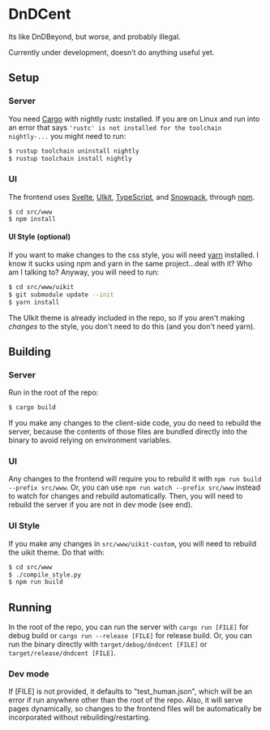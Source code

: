 # DnDCent

Its like DnDBeyond, but worse, and probably illegal.

Currently under development, doesn't do anything useful yet.

## Setup

### Server

You need [Cargo](https://doc.rust-lang.org/cargo/index.html) with nightly rustc installed. If you are on Linux and run into an error that says `'rustc' is not installed for the toolchain nightly-...` you might need to run:

```bash
$ rustup toolchain uninstall nightly
$ rustup toolchain install nightly
```

### UI

The frontend uses [Svelte](https://svelte.dev/), [UIkit](https://getuikit.com/), [TypeScript](https://www.typescriptlang.org/), and [Snowpack](https://www.snowpack.dev/), through [npm](https://www.npmjs.com/).

```
$ cd src/www
$ npm install
```

#### UI Style (optional)

If you want to make changes to the css style, you will need [yarn](https://yarnpkg.com/) installed. I know it sucks using npm and yarn in the same project...deal with it? Who am I talking to? Anyway, you will need to run:

```bash
$ cd src/www/uikit
$ git submodule update --init
$ yarn install
```

The UIkit theme is already included in the repo, so if you aren't making *changes* to the style, you don't need to do this (and you don't need yarn).

## Building

### Server

Run in the root of the repo:

```bash
$ cargo build
```

If you make any changes to the client-side code, you do need to rebuild the server, because the contents of those files are bundled directly into the binary to avoid relying on environment variables.

### UI

Any changes to the frontend will require you to rebuild it with `npm run build --prefix src/www`. Or, you can use `npm run watch --prefix src/www` instead to watch for changes and rebuild automatically. Then, you will need to rebuild the server if you are not in dev mode (see end).

### UI Style

If you make any changes in `src/www/uikit-custom`, you will need to rebuild the uikit theme. Do that with:

```bash
$ cd src/www
$ ./compile_style.py
$ npm run build
```

## Running

In the root of the repo, you can run the server with `cargo run [FILE]` for debug build or `cargo run --release [FILE]` for release build. Or, you can run the binary directly with `target/debug/dndcent [FILE]` or `target/release/dndcent [FILE]`.

### Dev mode

If [FILE] is not provided, it defaults to "test_human.json", which will be an error if run anywhere other than the root of the repo. Also, it will serve pages dynamically, so changes to the frontend files will be automatically be incorporated without rebuilding/restarting.
